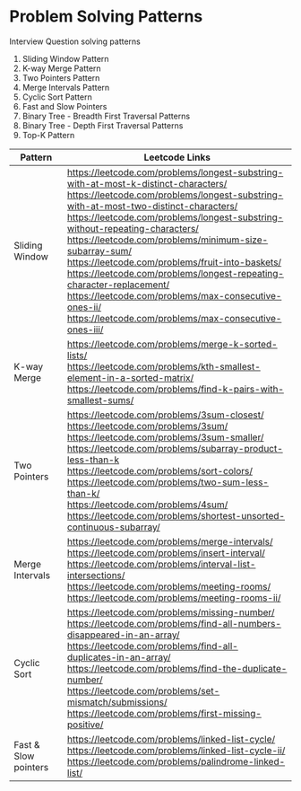 # Problem Solving Patterns
Interview Question solving patterns

1. Sliding Window Pattern 
2. K-way Merge Pattern
3. Two Pointers Pattern
4. Merge Intervals Pattern
5. Cyclic Sort Pattern
6. Fast and Slow Pointers
7. Binary Tree - Breadth First Traversal Patterns
8. Binary Tree - Depth First Traversal Patterns
9. Top-K Pattern

| Pattern  | Leetcode Links |
| ------ | ------ |
| Sliding Window | https://leetcode.com/problems/longest-substring-with-at-most-k-distinct-characters/ <br> https://leetcode.com/problems/longest-substring-with-at-most-two-distinct-characters/ <br> https://leetcode.com/problems/longest-substring-without-repeating-characters/ <br> https://leetcode.com/problems/minimum-size-subarray-sum/ <br> https://leetcode.com/problems/fruit-into-baskets/ <br> https://leetcode.com/problems/longest-repeating-character-replacement/ <br> https://leetcode.com/problems/max-consecutive-ones-ii/ <br> https://leetcode.com/problems/max-consecutive-ones-iii/|
| K-way Merge | https://leetcode.com/problems/merge-k-sorted-lists/ <br> https://leetcode.com/problems/kth-smallest-element-in-a-sorted-matrix/ <br> https://leetcode.com/problems/find-k-pairs-with-smallest-sums/|
| Two Pointers |https://leetcode.com/problems/3sum-closest/ <br> https://leetcode.com/problems/3sum/ <br> https://leetcode.com/problems/3sum-smaller/ <br> https://leetcode.com/problems/subarray-product-less-than-k <br> https://leetcode.com/problems/sort-colors/ <br> https://leetcode.com/problems/two-sum-less-than-k/ <br> https://leetcode.com/problems/4sum/ <br> https://leetcode.com/problems/shortest-unsorted-continuous-subarray/|
| Merge Intervals | https://leetcode.com/problems/merge-intervals/ <br> https://leetcode.com/problems/insert-interval/ <br> https://leetcode.com/problems/interval-list-intersections/ <br> https://leetcode.com/problems/meeting-rooms/ <br> https://leetcode.com/problems/meeting-rooms-ii/|
| Cyclic Sort | https://leetcode.com/problems/missing-number/ <br> https://leetcode.com/problems/find-all-numbers-disappeared-in-an-array/ <br> https://leetcode.com/problems/find-all-duplicates-in-an-array/ <br> https://leetcode.com/problems/find-the-duplicate-number/ <br> https://leetcode.com/problems/set-mismatch/submissions/ <br> https://leetcode.com/problems/first-missing-positive/|
| Fast & Slow pointers |https://leetcode.com/problems/linked-list-cycle/ <br> https://leetcode.com/problems/linked-list-cycle-ii/ <br> https://leetcode.com/problems/palindrome-linked-list/|
